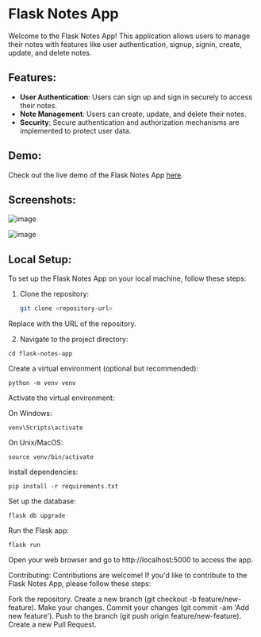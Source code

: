 # Flask Notes App

Welcome to the Flask Notes App! This application allows users to manage their notes with features like user authentication, signup, signin, create, update, and delete notes.

## Features:

- **User Authentication**: Users can sign up and sign in securely to access their notes.
- **Note Management**: Users can create, update, and delete their notes.
- **Security**: Secure authentication and authorization mechanisms are implemented to protect user data.

## Demo:

Check out the live demo of the Flask Notes App [here](https://sarthak0499.pythonanywhere.com/login?next=%2F).

## Screenshots:

![image](https://github.com/Sarthak-Oza/notes_app_flask/assets/68885011/3f615258-50b8-4082-89a8-2c19c6e8516c)

![image](https://github.com/Sarthak-Oza/notes_app_flask/assets/68885011/e954879b-5634-4a79-a51e-f13a803606f2)



## Local Setup:

To set up the Flask Notes App on your local machine, follow these steps:

1. Clone the repository:

   ```bash
   git clone <repository-url>
Replace <repository-url> with the URL of the repository.

2. Navigate to the project directory:
```
cd flask-notes-app
```
Create a virtual environment (optional but recommended):
```
python -m venv venv
```
Activate the virtual environment:

On Windows:
```
venv\Scripts\activate
```

On Unix/MacOS:
```
source venv/bin/activate
```
Install dependencies:
```
pip install -r requirements.txt
```
Set up the database:
```
flask db upgrade
```
Run the Flask app:
```
flask run
```
Open your web browser and go to http://localhost:5000 to access the app.

Contributing:
Contributions are welcome! If you'd like to contribute to the Flask Notes App, please follow these steps:

Fork the repository.
Create a new branch (git checkout -b feature/new-feature).
Make your changes.
Commit your changes (git commit -am 'Add new feature').
Push to the branch (git push origin feature/new-feature).
Create a new Pull Request.
